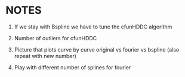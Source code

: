 # **NOTES**

1. If we stay with Bspline we have to tune the cfunHDDC algorithm

2. Number of outliers for cfunHDDC

3. Picture that plots curve by curve original vs fourier vs bspline (also repeat with new number)

4. Play with different number of splines for fourier
